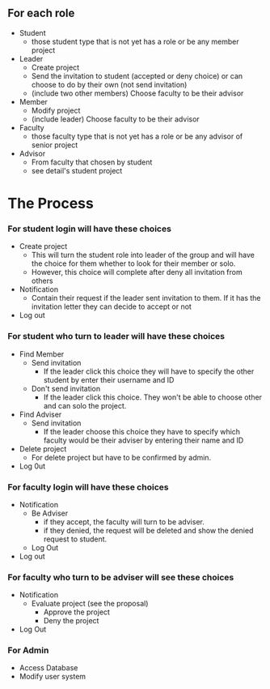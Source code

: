 ## For each role
- Student
  - those student type that is not yet has a role or be any member project
- Leader
  - Create project
  - Send the invitation to student (accepted or deny choice) or can choose to do by their own (not send invitation)
  - (include two other members) Choose faculty to be their advisor
- Member
  - Modify project
  - (include leader) Choose faculty to be their advisor
- Faculty
  - those faculty type that is not yet has a role or be any advisor of senior project
- Advisor
  - From faculty that chosen by student
  - see detail's student project

# The Process
### For student login will have these choices
- Create project
  - This will turn the student role into leader of the group and will have the choice for them whether to look for their member or solo.
  - However, this choice will complete after deny all invitation from others
- Notification
  - Contain their request if the leader sent invitation to them. If it has the invitation letter they can decide to accept or not
- Log out

### For student who turn to leader will have these choices
- Find Member
  - Send invitation
    - If the leader click this choice they will have to specify the other student by enter their username and ID
  - Don't send invitation
    - If the leader click this choice. They won't be able to choose other and can solo the project.
- Find Adviser
  - Send invitation
    - If the leader choose this choice they have to specify which faculty would be their adviser by entering their name and ID
- Delete project
  - For delete project but have to be confirmed by admin.
- Log 0ut


### For faculty login will have these choices
- Notification
  - Be Adviser
    - if they accept, the faculty will turn to be adviser.
    - if they denied, the request will be deleted and show the denied request to student.
  - Log Out
- Log out

### For faculty who turn to be adviser will see these choices
- Notification
  - Evaluate project (see the proposal)
    - Approve the project
    - Deny the project
- Log Out

### For Admin
- Access Database
- Modify user system

